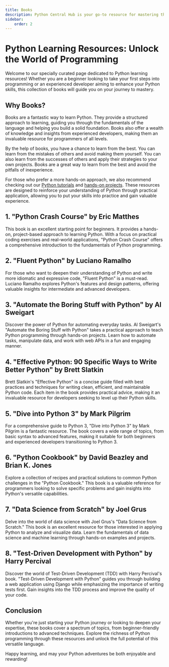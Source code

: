 ```yaml
---
title: Books
description: Python Central Hub is your go-to resource for mastering the Python programming language. Whether you're a beginner taking your first steps into the world of programming or an experienced developer looking to enhance your Python skills, you've come to the right place.
sidebar:
    order: 2
---
```


# Python Learning Resources: Unlock the World of Programming

Welcome to our specially curated page dedicated to Python learning resources! Whether you are a beginner looking to take your first steps into programming or an experienced developer aiming to enhance your Python skills, this collection of books will guide you on your journey to mastery.

## Why Books?

Books are a fantastic way to learn Python. They provide a structured approach to learning, guiding you through the fundamentals of the language and helping you build a solid foundation. Books also offer a wealth of knowledge and insights from experienced developers, making them an invaluable resource for programmers of all levels.

By the help of books, you have a chance to learn from the best. You can learn from the mistakes of others and avoid making them yourself. You can also learn from the successes of others and apply their strategies to your own projects. Books are a great way to learn from the best and avoid the pitfalls of inexperience. 

For those who prefer a more hands-on approach, we also recommend checking out our [Python tutorials](/tutorials/introduction) and [hands-on projects](/projects). These resources are designed to reinforce your understanding of Python through practical application, allowing you to put your skills into practice and gain valuable experience.

## 1. "Python Crash Course" by Eric Matthes

This book is an excellent starting point for beginners. It provides a hands-on, project-based approach to learning Python. With a focus on practical coding exercises and real-world applications, "Python Crash Course" offers a comprehensive introduction to the fundamentals of Python programming.

## 2. "Fluent Python" by Luciano Ramalho

For those who want to deepen their understanding of Python and write more idiomatic and expressive code, "Fluent Python" is a must-read. Luciano Ramalho explores Python's features and design patterns, offering valuable insights for intermediate and advanced developers.

## 3. "Automate the Boring Stuff with Python" by Al Sweigart

Discover the power of Python for automating everyday tasks. Al Sweigart's "Automate the Boring Stuff with Python" takes a practical approach to teach Python programming through hands-on projects. Learn how to automate tasks, manipulate data, and work with web APIs in a fun and engaging manner.

## 4. "Effective Python: 90 Specific Ways to Write Better Python" by Brett Slatkin

Brett Slatkin's "Effective Python" is a concise guide filled with best practices and techniques for writing clean, efficient, and maintainable Python code. Each item in the book provides practical advice, making it an invaluable resource for developers seeking to level up their Python skills.

## 5. "Dive into Python 3" by Mark Pilgrim

For a comprehensive guide to Python 3, "Dive into Python 3" by Mark Pilgrim is a fantastic resource. The book covers a wide range of topics, from basic syntax to advanced features, making it suitable for both beginners and experienced developers transitioning to Python 3.

## 6. "Python Cookbook" by David Beazley and Brian K. Jones

Explore a collection of recipes and practical solutions to common Python challenges in the "Python Cookbook." This book is a valuable reference for programmers looking to solve specific problems and gain insights into Python's versatile capabilities.

## 7. "Data Science from Scratch" by Joel Grus

Delve into the world of data science with Joel Grus's "Data Science from Scratch." This book is an excellent resource for those interested in applying Python to analyze and visualize data. Learn the fundamentals of data science and machine learning through hands-on examples and projects.

## 8. "Test-Driven Development with Python" by Harry Percival

Discover the world of Test-Driven Development (TDD) with Harry Percival's book. "Test-Driven Development with Python" guides you through building a web application using Django while emphasizing the importance of writing tests first. Gain insights into the TDD process and improve the quality of your code.

## Conclusion

Whether you're just starting your Python journey or looking to deepen your expertise, these books cover a spectrum of topics, from beginner-friendly introductions to advanced techniques. Explore the richness of Python programming through these resources and unlock the full potential of this versatile language.

Happy learning, and may your Python adventures be both enjoyable and rewarding!